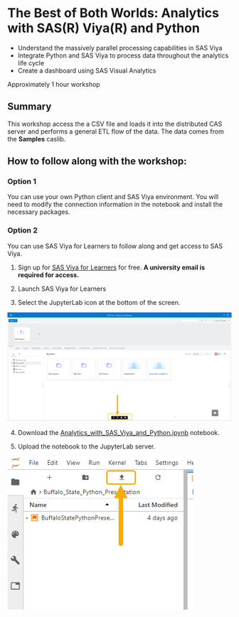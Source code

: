 # The Best of Both Worlds: Analytics with SAS(R) Viya(R) and Python

- Understand the massively parallel processing capabilities in SAS Viya
- Integrate Python and SAS Viya to process data throughout the analytics life cycle
- Create a dashboard using SAS Visual Analytics

Approximately 1 hour workshop

## Summary
This workshop access the a CSV file and loads it into the distributed CAS server and performs a general ETL flow of the data. The data comes from the **Samples** caslib.

## How to follow along with the workshop:

### Option 1
You can use your own Python client and SAS Viya environment. You will need to modify the connection information in the notebook and install the necessary packages.

### Option 2
You can use SAS Viya for Learners to follow along and get access to SAS Viya.
1. Sign up for <a href="https://www.sas.com/en_us/software/viya-for-learners.html" target="_blank">SAS Viya for Learners</a> for free. **A university email is required for access.**

2. Launch SAS Viya for Learners

3. Select the JupyterLab icon at the bottom of the screen.

![JupyterLab](https://github.com/pestyld/Python-Integration-to-SAS-Viya/blob/master/images/VFL01_JupyterLabIcon.png)

4. Download the <a href="https://github.com/pestyld/Python-Integration-to-SAS-Viya/blob/master/Workshop%202023%20-%20The%20Best%20of%20Both%20Worlds%20Analytics%20with%20SAS%20Viya%20and%20Python/Analytics_with_SAS_Viya_and_Python.ipynb" target="_blank">Analytics_with_SAS_Viya_and_Python.ipynb</a> notebook.

5. Upload the notebook to the JupyterLab server.

![JupyterLab](https://github.com/pestyld/Python-Integration-to-SAS-Viya/blob/master/images/VFL02_UploadNotebook.png)